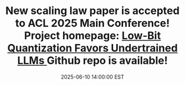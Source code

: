 ---
title: >-
    New scaling law paper is accepted to ACL 2025 Main Conference! Project homepage: <a href="https://xo28.github.io/Scaling-Laws-for-Quantized-LLMs-homepage/">Low-Bit Quantization Favors Undertrained LLMs <i class="fas fa-angle-double-right"></i></a> Github repo is available!
date: 2025-06-10 14:00:00 EST
---